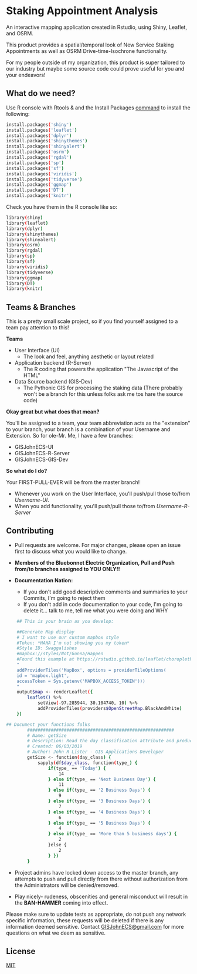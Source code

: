 # Staking Appointment Analysis

An interactive mapping application created in Rstudio, using Shiny, Leaflet, and OSRM. 

This product provides a spatial/temporal look of New Service Staking Appointments as well as OSRM Drive-time-Isochrone functionality.

For my people outside of my organization, this product is super tailored to our industry but maybe some source code could prove useful for you and your endeavors!

## What do we need?

Use R console with Rtools & and the Install Packages [command](https://www.r-bloggers.com/installing-r-packages/) to install the following:

```bash
install.packages('shiny')
install.packages('leaflet')
install.packages('dplyr')
install.packages('shinythemes')
install.packages('shinyalert')
install.packages('osrm')
install.packages('rgdal')
install.packages('sp')
install.packages('sf')
install.packages('viridis')
install.packages('tidyverse')
install.packages('ggmap')
install.packages('DT')
install.packages('knitr')
```

Check you have them in the R console like so:
```bash
library(shiny)
library(leaflet)
library(dplyr)
library(shinythemes)
library(shinyalert)
library(osrm)
library(rgdal)
library(sp)
library(sf)
library(viridis)
library(tidyverse)
library(ggmap)
library(DT)
library(knitr)

```
## Teams & Branches

This is a pretty small scale project, so if you find yourself assigned to a team pay attention to this!

**Teams**
* User Interface (UI)
    * The look and feel, anything aesthetic or layout related
* Application backend (R-Server)
    * The R coding that powers the application "The Javascript of the HTML"
* Data Source backend (GIS-Dev)
    * The Pythonic GIS for processing the staking data (There probably won't be a branch for this unless folks ask me tos hare the source code)

**Okay great but what does that mean?**

You'll be assigned to a team, your team abbreviation acts as the "extension" to your branch, your branch is a combination of your Username and Extension. So for ole-Mr. Me, I have a few branches:

* GISJohnECS-UI 
* GISJohnECS-R-Server
* GISJohnECS-GIS-Dev

**So what do I do?**

Your FIRST-PULL-EVER will be from the master branch! 

* Whenever you work on the User Interface, you'll push/pull those to/from *Username*-*UI*. 
* When you add functionality, you'll push/pull those to/from *Username*-*R-Server* 

## Contributing
* Pull requests are welcome. For major changes, please open an issue first to discuss what you would like to change.

* **Members of the Bluebonnet Electric Organization, Pull and Push from/to branches assigned to 
YOU ONLY!!** 

* **Documentation Nation:**
   * If you don't add good descriptive comments and summaries to your Commits, I'm going to reject them
   * If you don't add in code documentation to your code, I'm going to delete it... talk to me, tell me what you were doing and WHY

  
```bash
    ## This is your brain as you develop:

    ##Generate Map display
    # I want to use our custom mapbox style
    #Token: *HAHA I'm not showing you my token*
    #Style ID: Swaggalishes
    #mapbox://styles/Not/Gonna/Happen
    #Found this example at https://rstudio.github.io/leaflet/choropleths.html:
    "
    addProviderTiles('MapBox', options = providerTileOptions(
    id = 'mapbox.light',
    accessToken = Sys.getenv('MAPBOX_ACCESS_TOKEN')))
    "
    output$map <- renderLeaflet({
        leaflet() %>%
            setView(-97.285944, 30.104740, 10) %>%
            addProviderTiles(providers$OpenStreetMap.BlackAndWhite)
    })

## Document your functions folks
        ########################################################
        # Name: getSize
        # Description: Read the day classification attribute and produce a Marker size variable
        # Created: 06/03/2019
        # Author: John R Lister - GIS Applications Developer
        getSize <- function(day_class) {
            sapply(df$day_class, function(type_) {
                if(type_ == 'Today') {
                    14
                } else if(type_ == 'Next Business Day') {
                    11
                } else if(type_ == '2 Business Days') {
                    9  
                } else if(type_ == '3 Business Days') {
                    7  
                } else if(type_ == '4 Business Days') {
                    6 
                } else if(type_ == '5 Business Days') {
                    4  
                } else if(type_ == 'More than 5 business days') {
                    2  
                }else {
                    2
                } })
        }

```

* Project admins have locked down access to the master branch, any attempts to push and pull directly from there without authorization from the Administrators will be denied/removed.

* Play nicely- rudeness, obscenities and general misconduct will result in the **BAN-HAMMER** coming into effect.

Please make sure to update tests as appropriate, do not push any network specific information, these requests will be deleted if there is any information deemed sensitive. Contact GISJohnECS@gmail.com for more questions on what we deem as sensitive.

## License
[MIT](https://choosealicense.com/licenses/mit/)
